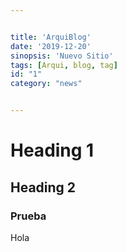 ```yaml
---


title: 'ArquiBlog'
date: '2019-12-20'
sinopsis: 'Nuevo Sitio'
tags: [Arqui, blog, tag]
id: "1"
category: "news"


---
```



# Heading 1
## Heading 2
### Prueba
Hola